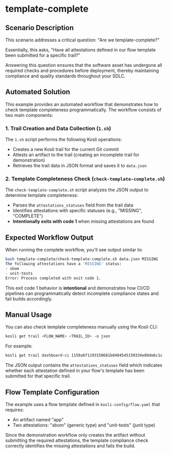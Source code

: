 # template-complete

## Scenario Description

This scenario addresses a critical question: "Are we template-complete?"

Essentially, this asks, "Have all attestations defined in our flow template been submitted for a specific trail?" 

Answering this question ensures that the software asset has undergone all required checks and procedures before deployment, thereby maintaining compliance and quality standards throughout your SDLC.

## Automated Solution

This example provides an automated workflow that demonstrates how to check template completeness programmatically. The workflow consists of two main components:

### 1. Trail Creation and Data Collection (`1.sh`)

The `1.sh` script performs the following Kosli operations:

- Creates a new Kosli trail for the current Git commit
- Attests an artifact to the trail (creating an incomplete trail for demonstration)
- Retrieves the trail data in JSON format and saves it to `data.json`

### 2. Template Completeness Check (`check-template-complete.sh`)

The `check-template-complete.sh` script analyzes the JSON output to determine template completeness:

- Parses the `attestations_statuses` field from the trail data
- Identifies attestations with specific statuses (e.g., "MISSING", "COMPLETE")
- **Intentionally exits with code 1** when missing attestations are found

## Expected Workflow Output

When running the complete workflow, you'll see output similar to:

```bash
bash template-complete/check-template-complete.sh data.json MISSING
The following attestations have a 'MISSING' status:
- sbom
- unit-tests
Error: Process completed with exit code 1.
```

This exit code 1 behavior is **intentional** and demonstrates how CI/CD pipelines can programmatically detect incomplete compliance states and fail builds accordingly.

## Manual Usage

You can also check template completeness manually using the Kosli CLI:

```bash
kosli get trail <FLOW_NAME> <TRAIL_ID> -o json
```

For example:

```bash
kosli get trail dashboard-ci 1159a6f1193150681b8484545150334e89de6c1c --output=json
```

The JSON output contains the `attestations_statuses` field which indicates whether each attestation defined in your flow's template has been submitted for that specific trail.

## Flow Template Configuration

The example uses a flow template defined in `kosli-config/flow.yaml` that requires:

- An artifact named "app"
- Two attestations: "sbom" (generic type) and "unit-tests" (junit type)

Since the demonstration workflow only creates the artifact without submitting the required attestations, the template compliance check correctly identifies the missing attestations and fails the build.